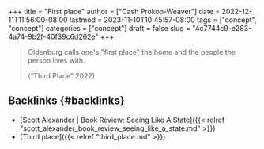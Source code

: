 +++
title = "First place"
author = ["Cash Prokop-Weaver"]
date = 2022-12-11T11:56:00-08:00
lastmod = 2023-11-10T10:45:57-08:00
tags = ["concept", "concept"]
categories = ["concept"]
draft = false
slug = "4c7744c9-e283-4a74-9b2f-40f39c6d262e"
+++

> Oldenburg calls one's "first place" the home and the people the person lives with.
>
> (“Third Place” 2022)


## Backlinks {#backlinks}

-   [Scott Alexander | Book Review: Seeing Like A State]({{< relref "scott_alexander_book_review_seeing_like_a_state.md" >}})
-   [Third place]({{< relref "third_place.md" >}})
